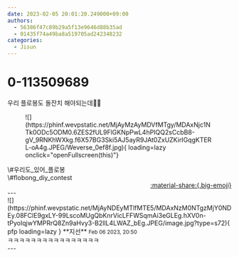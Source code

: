 ```yaml
---
date: 2023-02-05 20:01:20.249000+09:00
authors:
  - 56386f47c89b29a5f13e9646d88b35ad
  - 01435f74a49ba8a519705ad242348232
categories:
  - Jisun
---
```


# 0-113509689

<div class="post-container" markdown="1">
<div class="content-container md-sidebar__scrollwrap" markdown="1">

우리 플로봉도 돌잔치 해야되는데👶🥲
<figure markdown="1">
![](https://phinf.wevpstatic.net/MjAyMzAyMDVfMTgy/MDAxNjc1NTk0ODc5ODM0.6ZES2fUL9FlGKNpPwL4hPIQQ2sCcbB8-gV_9RNKhWXkg.f6X57BG3Ski5AJ5ayR9JAt0ZxUZKirIGqgKTERL-oA4g.JPEG/Weverse_0ef8f.jpg){ loading=lazy onclick="openFullscreen(this)"}
</figure>
\#우리도_있어_플로봉 <br>\#flobong_diy_contest 

</div>
</div>

<div style="text-align: right;" markdown="1">
<a href="https://weverse.io/fromis9/fanpost/0-113509689" style="text-align: right;">:material-share:{.big-emoji}</a>
</div>
---

<div class="comments-container md-sidebar__scrollwrap" markdown="1">
<div class="comment" markdown="1">
<div class='id-container' markdown="1">
![](https://phinf.wevpstatic.net/MjAyNDEyMTlfMTE5/MDAxNzM0NTgzMjY0NDEy.08FClE9gxLY-99LscoMUgQbKnrVicLFFWSqmAi3eGLEg.hXV0n-tPyoIqjwYMPRrQ8Zn9aHvy3-B2llL4LWAZ_bEg.JPEG/image.jpg?type=s72){ pfp loading=lazy }
**<span class="artist">지선</span>** <small>Feb 06 2023, 20:50</small><br>
</div>
<div class='comment-body' markdown="1">
ㅋㅋㅋㅋㅋㅋㅋㅋㅋㅋㅋㅋㅋㅋㅋㅋ
</div>
</div>
</div>
---
